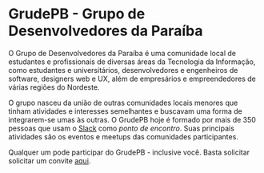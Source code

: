 # GrudePB - Grupo de Desenvolvedores da Paraíba

O Grupo de Desenvolvedores da Paraíba é uma comunidade local de estudantes e
profissionais de diversas áreas da Tecnologia da Informação, como estudantes e
universitários, desenvolvedores e engenheiros de software, designers web e UX,
além de empresários e empreendedores de várias regiões do Nordeste.

O grupo nasceu da união de outras comunidades locais menores que tinham
atividades e interesses semelhantes e buscavam uma forma de integrarem-se umas
às outras. O GrudePB hoje é formado por mais de 350 pessoas que usam o
[Slack](https://slack.com) como _ponto de encontro_. Suas principais atividades
são os eventos e meetups das comunidades participantes.

Qualquer um pode participar do GrudePB - inclusive você. Basta solicitar
solicitar um convite [aqui](http://grudepb.herokuapp.com).
